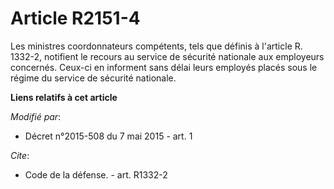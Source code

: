 # Article R2151-4

Les ministres coordonnateurs compétents, tels que définis à l'article R. 1332-2, notifient le recours au service de sécurité
nationale aux employeurs concernés. Ceux-ci en informent sans délai leurs employés placés sous le régime du service de
sécurité nationale.

**Liens relatifs à cet article**

_Modifié par_:

  - Décret n°2015-508 du 7 mai 2015 - art. 1

_Cite_:

  - Code de la défense. - art. R1332-2

